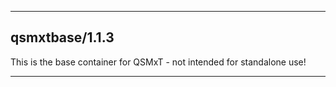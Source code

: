 
----------------------------------
## qsmxtbase/1.1.3 ##
This is the base container for QSMxT - not intended for standalone use!


----------------------------------

